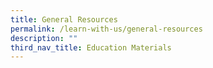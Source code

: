 ```yaml
---
title: General Resources
permalink: /learn-with-us/general-resources
description: ""
third_nav_title: Education Materials
---
```


